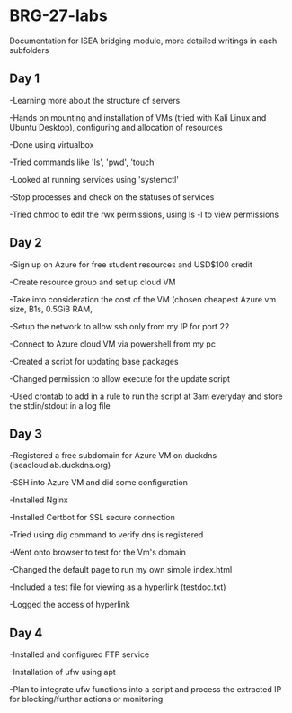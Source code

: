 # BRG-27-labs
Documentation for ISEA bridging module, more detailed writings in each subfolders

## Day 1

-Learning more about the structure of servers

-Hands on mounting and installation of VMs (tried with Kali Linux and Ubuntu Desktop), configuring and allocation of resources

-Done using virtualbox

-Tried commands like 'ls', 'pwd', 'touch'

-Looked at running services using 'systemctl'

-Stop processes and check on the statuses of services

-Tried chmod to edit the rwx permissions, using ls -l to view permissions


## Day 2

-Sign up on Azure for free student resources and USD$100 credit

-Create resource group and set up cloud VM

-Take into consideration the cost of the VM (chosen cheapest Azure vm size, B1s, 0.5GiB RAM, 

-Setup the network to allow ssh only from my IP for port 22

-Connect to Azure cloud VM via powershell from my pc

-Created a script for updating base packages

-Changed permission to allow execute for the update script

-Used crontab to add in a rule to run the script at 3am everyday and store the stdin/stdout in a log file

## Day 3

-Registered a free subdomain for Azure VM on duckdns (iseacloudlab.duckdns.org)

-SSH into Azure VM and did some configuration

-Installed Nginx

-Installed Certbot for SSL secure connection

-Tried using dig command to verify dns is registered

-Went onto browser to test for the Vm's domain

-Changed the default page to run my own simple index.html

-Included a test file for viewing as a hyperlink (testdoc.txt)

-Logged the access of hyperlink

## Day 4

-Installed and configured FTP service

-Installation of ufw using apt

-Plan to integrate ufw functions into a script and process the extracted IP for blocking/further actions or monitoring
